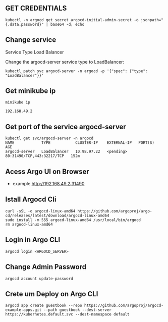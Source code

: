 ## GET CREDENTIALS
```
kubectl -n argocd get secret argocd-initial-admin-secret -o jsonpath="{.data.password}" | base64 -d; echo
```

## Change service 
Service Type Load Balancer

Change the argocd-server service type to LoadBalancer:

```
kubectl patch svc argocd-server -n argocd -p '{"spec": {"type": "LoadBalancer"}}'
```
## Get minikube ip
```
minikube ip

192.168.49.2

```
## Get port of the service argocd-server
```shell
kubectl get svc/argocd-server -n argocd
NAME            TYPE           CLUSTER-IP    EXTERNAL-IP   PORT(S)                      AGE
argocd-server   LoadBalancer   10.98.97.22   <pending>     80:31490/TCP,443:32217/TCP   152m

```
## Acess Argo UI on Browser

- example http://192.168.49.2:31490

## Istall Argocd Cli
```
curl -sSL -o argocd-linux-amd64 https://github.com/argoproj/argo-cd/releases/latest/download/argocd-linux-amd64
sudo install -m 555 argocd-linux-amd64 /usr/local/bin/argocd
rm argocd-linux-amd64
```

## Login in Argo CLI
```
argocd login <ARGOCD_SERVER>
```
## Change Admin Password
```
argocd account update-password
```

## Crete um Deploy on Argo CLI
```
argocd app create guestbook --repo https://github.com/argoproj/argocd-example-apps.git --path guestbook --dest-server https://kubernetes.default.svc --dest-namespace default

```


